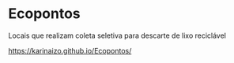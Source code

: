 # Ecopontos
 Locais que realizam coleta seletiva para descarte de lixo reciclável

https://karinaizo.github.io/Ecopontos/
